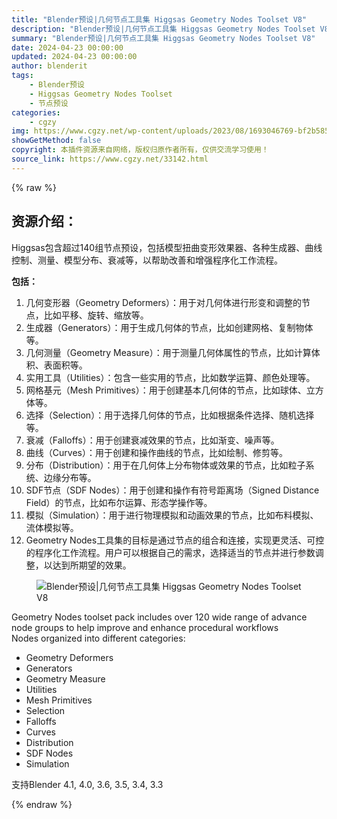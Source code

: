 ```yaml
---
title: "Blender预设|几何节点工具集 Higgsas Geometry Nodes Toolset V8"
description: "Blender预设|几何节点工具集 Higgsas Geometry Nodes Toolset V8"
summary: "Blender预设|几何节点工具集 Higgsas Geometry Nodes Toolset V8"
date: 2024-04-23 00:00:00
updated: 2024-04-23 00:00:00
author: blenderit
tags: 
    - Blender预设
    - Higgsas Geometry Nodes Toolset
    - 节点预设
categories:
    - cgzy
img: https://www.cgzy.net/wp-content/uploads/2023/08/1693046769-bf2b585aaeb7a04.webp
showGetMethod: false
copyright: 本插件资源来自网络，版权归原作者所有，仅供交流学习使用！
source_link: https://www.cgzy.net/33142.html
---
```


{% raw %}
<div class="wp-block-pandastudio-title"><div class="title_style_01"><h2 id="h2-0">资源介绍：</h2></div></div><p class="is-style-text-indent-2em">Higgsas包含超过140组节点预设，包括模型扭曲变形效果器、各种生成器、曲线控制、测量、模型分布、衰减等，以帮助改善和增强程序化工作流程。</p><p><strong>包括：</strong></p><ol>
<li>几何变形器（Geometry Deformers）：用于对几何体进行形变和调整的节点，比如平移、旋转、缩放等。</li>



<li>生成器（Generators）：用于生成几何体的节点，比如创建网格、复制物体等。</li>



<li>几何测量（Geometry Measure）：用于测量几何体属性的节点，比如计算体积、表面积等。</li>



<li>实用工具（Utilities）：包含一些实用的节点，比如数学运算、颜色处理等。</li>



<li>网格基元（Mesh Primitives）：用于创建基本几何体的节点，比如球体、立方体等。</li>



<li>选择（Selection）：用于选择几何体的节点，比如根据条件选择、随机选择等。</li>



<li>衰减（Falloffs）：用于创建衰减效果的节点，比如渐变、噪声等。</li>



<li>曲线（Curves）：用于创建和操作曲线的节点，比如绘制、修剪等。</li>



<li>分布（Distribution）：用于在几何体上分布物体或效果的节点，比如粒子系统、边缘分布等。</li>



<li>SDF节点（SDF Nodes）：用于创建和操作有符号距离场（Signed Distance Field）的节点，比如布尔运算、形态学操作等。</li>



<li>模拟（Simulation）：用于进行物理模拟和动画效果的节点，比如布料模拟、流体模拟等。</li>



<li>Geometry Nodes工具集的目标是通过节点的组合和连接，实现更灵活、可控的程序化工作流程。用户可以根据自己的需求，选择适当的节点并进行参数调整，以达到所期望的效果。</li>
</ol><div class="wp-block-image is-style-border-round-and-with-shadow">
<figure class="aligncenter size-large"><img decoding="async" src="https://img.alicdn.com/imgextra/i2/717183932/O1CN01PnGjDd1euuHUacUHn_!!717183932.jpg" title="Blender预设|几何节点工具集 Higgsas Geometry Nodes Toolset V8" alt="Blender预设|几何节点工具集 Higgsas Geometry Nodes Toolset V8"></figure></div><p>Geometry Nodes toolset pack includes over 120 wide range of advance node groups to help improve and enhance procedural workflows<br>Nodes organized into different categories:</p><ul>
<li>Geometry Deformers</li>



<li>Generators</li>



<li>Geometry Measure</li>



<li>Utilities</li>



<li>Mesh Primitives</li>



<li>Selection</li>



<li>Falloffs</li>



<li>Curves</li>



<li>Distribution</li>



<li>SDF Nodes</li>



<li>Simulation</li>
</ul><div class="wp-block-pandastudio-tips"><div class="tip success "><p>支持Blender 4.1, 4.0, 3.6, 3.5, 3.4, 3.3</p>
</div></div>
<div style="display: none">cgzy</div>
{% endraw %}